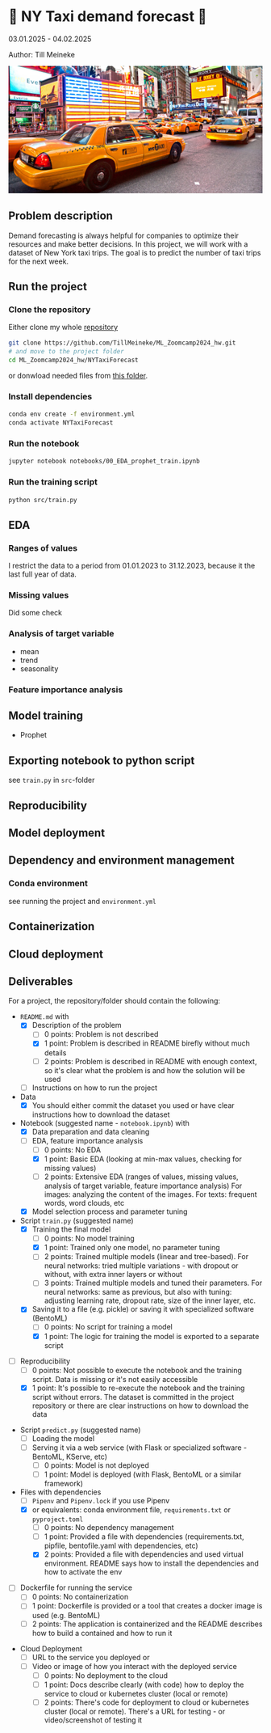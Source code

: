 # 🚖 NY Taxi demand forecast 🚕

03.01.2025 - 04.02.2025

Author: Till Meineke

![NY Taxi](./images/NEW-YORK-TAXI.jpg#taxi)

## Problem description

Demand forecasting is always helpful for companies to optimize their resources and make better decisions. In this project, we will work with a dataset of New York taxi trips. The goal is to predict the number of taxi trips for the next week.

## Run the project

### Clone the repository

Either clone my whole [repository](https://github.com/TillMeineke/ML_Zoomcamp2024_hw)

```bash
git clone https://github.com/TillMeineke/ML_Zoomcamp2024_hw.git
# and move to the project folder
cd ML_Zoomcamp2024_hw/NYTaxiForecast
```

or donwload needed files from [this folder](https://github.com/TillMeineke/ML_Zoomcamp2024_hw/tree/main/NYTaxiForecast).

### Install dependencies

```bash
conda env create -f environment.yml
conda activate NYTaxiForecast
```

### Run the notebook

```bash
jupyter notebook notebooks/00_EDA_prophet_train.ipynb
```

### Run the training script

```bash
python src/train.py
```

## EDA

### Ranges of values

I restrict the data to a period from 01.01.2023 to 31.12.2023, because it the last full year of data.

### Missing values

Did some check

### Analysis of target variable

- mean
- trend
- seasonality

### Feature importance analysis

## Model training

- Prophet

## Exporting notebook to python script

see `train.py` in `src`-folder

## Reproducibility

## Model deployment

## Dependency and environment management

### Conda environment

see running the project and `environment.yml`

## Containerization



## Cloud deployment

## Deliverables

For a project, the repository/folder should contain the following:

- `README.md` with
  - [x] Description of the problem
    - [ ] 0 points: Problem is not described
    - [x] 1 point: Problem is described in README birefly without much details
    - [ ] 2 points: Problem is described in README with enough context, so it's clear what the problem is and how the solution will be used
  - [ ] Instructions on how to run the project
- Data
  - [x] You should either commit the dataset you used or have clear instructions how to download the dataset
- Notebook (suggested name - `notebook.ipynb`) with
  - [x] Data preparation and data cleaning
  - [ ] EDA, feature importance analysis
    - [ ] 0 points: No EDA
    - [x] 1 point: Basic EDA (looking at min-max values, checking for missing values)
    - [ ] 2 points: Extensive EDA (ranges of values, missing values, analysis of target variable, feature importance analysis) For images: analyzing the content of the images. For texts: frequent words, word clouds, etc
  - [x] Model selection process and parameter tuning
- Script `train.py` (suggested name)
  - [x] Training the final model
    - [ ] 0 points: No model training
    - [x] 1 point: Trained only one model, no parameter tuning
    - [ ] 2 points: Trained multiple models (linear and tree-based). For neural networks: tried multiple variations - with dropout or without, with extra inner layers or without
    - [ ] 3 points: Trained multiple models and tuned their parameters. For neural networks: same as previous, but also with tuning: adjusting learning rate, dropout rate, size of the inner layer, etc.
  - [x] Saving it to a file (e.g. pickle) or saving it with specialized software (BentoML)
    - [ ] 0 points: No script for training a model
    - [x] 1 point: The logic for training the model is exported to a separate script
- [ ] Reproducibility
  - [ ] 0 points: Not possible to execute the notebook and the training script. Data is missing or it's not easily accessible
  - [x] 1 point: It's possible to re-execute the notebook and the training script without errors. The dataset is committed in the project repository or there are clear instructions on how to download the data
- Script `predict.py` (suggested name)
  - [ ] Loading the model
  - [ ] Serving it via a web service (with Flask or specialized software - BentoML, KServe, etc)
    - [ ] 0 points: Model is not deployed
    - [ ] 1 point: Model is deployed (with Flask, BentoML or a similar framework)
- Files with dependencies
  - [ ] `Pipenv` and `Pipenv.lock` if you use Pipenv
  - [x] or equivalents: conda environment file, `requirements.txt` or `pyproject.toml`
    - [ ] 0 points: No dependency management
    - [ ] 1 point: Provided a file with dependencies (requirements.txt, pipfile, bentofile.yaml with dependencies, etc)
    - [x] 2 points: Provided a file with dependencies and used virtual environment. README says how to install the dependencies and how to activate the env
- [ ] Dockerfile for running the service
  - [ ] 0 points: No containerization
  - [ ] 1 point: Dockerfile is provided or a tool that creates a docker image is used (e.g. BentoML)
  - [ ] 2 points: The application is containerized and the README describes how to build a contained and how to run it
- Cloud Deployment
  - [ ] URL to the service you deployed or
  - [ ] Video or image of how you interact with the deployed service
    - [ ] 0 points: No deployment to the cloud
    - [ ] 1 point: Docs describe clearly (with code) how to deploy the service to cloud or kubernetes cluster (local or remote)
    - [ ] 2 points: There's code for deployment to cloud or kubernetes cluster (local or remote). There's a URL for testing - or video/screenshot of testing it

<style>img[src$="#taxi"] {
  display: block;
  margin: 0 auto;
  border-radius: 10px;
  width: 600px;
}
</style>
